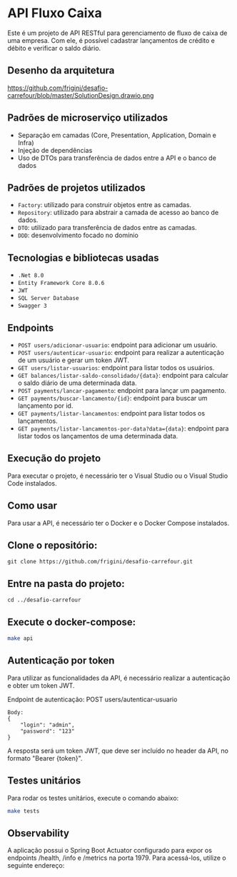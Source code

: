 # API Fluxo Caixa
Este é um projeto de API RESTful para gerenciamento de fluxo de caixa de uma empresa. Com ele, é possível cadastrar lançamentos de crédito e débito e verificar o saldo diário.

## Desenho da arquitetura
https://github.com/frigini/desafio-carrefour/blob/master/SolutionDesign.drawio.png

## Padrões de microserviço utilizados
* Separação em camadas (Core, Presentation, Application, Domain e Infra)
* Injeção de dependências
* Uso de DTOs para transferência de dados entre a API e o banco de dados

## Padrões de projetos utilizados
- `Factory`: utilizado para construir objetos entre as camadas.
- `Repository`: utilizado para abstrair a camada de acesso ao banco de dados.
- `DTO`: utilizado para transferência de dados entre as camadas.
- `DDD`: desenvolvimento focado no domínio

## Tecnologias e bibliotecas usadas
- ``.Net 8.0``
- ``Entity Framework Core 8.0.6``
- ``JWT``
- ``SQL Server Database``
- ``Swagger 3``

## Endpoints
- `POST users/adicionar-usuario`: endpoint para adicionar um usuário.
- `POST users/autenticar-usuario`: endpoint para realizar a autenticação de um usuário e gerar um token JWT.
- `GET users/listar-usuarios`: endpoint para listar todos os usuários.
- `GET balances/listar-saldo-consolidado/{data}`: endpoint para calcular o saldo diário de uma determinada data.
- `POST payments/lancar-pagamento`: endpoint para lançar um pagamento.
- `GET payments/buscar-lancamento/{id}`: endpoint para buscar um lançamento por id.
- `GET payments/listar-lancamentos`: endpoint para listar todos os lançamentos.
- `GET payments/listar-lancamentos-por-data?data={data}`: endpoint para listar todos os lançamentos de uma determinada data.

## Execução do projeto
Para executar o projeto, é necessário ter o Visual Studio ou o Visual Studio Code instalados.

## Como usar
Para usar a API, é necessário ter o Docker e o Docker Compose instalados.
## Clone o repositório:

```
git clone https://github.com/frigini/desafio-carrefour.git
```
## Entre na pasta do projeto:
```
cd ../desafio-carrefour
```

## Execute o docker-compose:
```bash
make api
```

## Autenticação por token
Para utilizar as funcionalidades da API, é necessário realizar a autenticação e obter um token JWT.

Endpoint de autenticação:
POST users/autenticar-usuario
```
Body:
{
    "login": "admin",
    "password": "123"
}
```

A resposta será um token JWT, que deve ser incluído no header da API, no formato "Bearer {token}".
## Testes unitários
Para rodar os testes unitários, execute o comando abaixo:
```bash
make tests
```
## Observability
A aplicação possui o Spring Boot Actuator configurado para expor os endpoints /health, /info e /metrics na porta 1979. 
Para acessá-los, utilize o seguinte endereço: 
